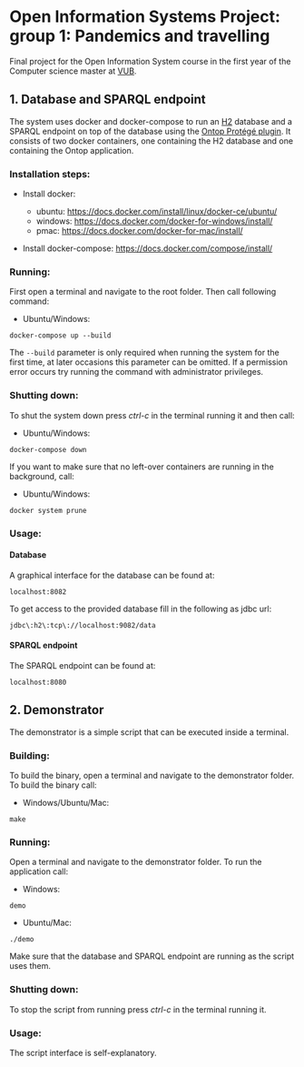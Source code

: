 # Open Information Systems Project: group 1: Pandemics and travelling
Final project for the Open Information System course in the first year of the Computer science master at [VUB](https://www.vub.be/).


## 1. Database and SPARQL endpoint

The system uses docker and docker-compose to run an [H2](https://www.h2database.com/html/main.html) database and a SPARQL endpoint on top of the database using the [Ontop Protégé plugin](https://ontop-vkg.org/).
It consists of two docker containers, one containing the H2 database and one containing the Ontop application.

### Installation steps:

- Install docker:

  - ubuntu: https://docs.docker.com/install/linux/docker-ce/ubuntu/
  - windows: https://docs.docker.com/docker-for-windows/install/
  - pmac: https://docs.docker.com/docker-for-mac/install/

- Install docker-compose: https://docs.docker.com/compose/install/

### Running:

First open a terminal and navigate to the root folder.
Then call following command:

* Ubuntu/Windows:
```
docker-compose up --build
```
        
The ```
    --build
      ``` parameter is only required when running the system for the first time, at later occasions this parameter can be omitted.
If a permission error occurs try running the command with administrator privileges.

### Shutting down:

To shut the system down press *ctrl-c* in the terminal running it and then call:

* Ubuntu/Windows:
```
docker-compose down
```

If you want to make sure that no left-over containers are running in the background, call:

* Ubuntu/Windows:
```
docker system prune
```

### Usage:

#### Database
A graphical interface for the database can be found at:
```
localhost:8082
```
To get access to the provided database fill in the following as jdbc url: 
```
jdbc\:h2\:tcp\://localhost:9082/data
```

#### SPARQL endpoint
The SPARQL endpoint can be found at:
```
localhost:8080
```

## 2. Demonstrator

The demonstrator is a simple script that can be executed inside a terminal. 

### Building:

To build the binary, open a terminal and navigate to the demonstrator folder.
To build the binary call:

* Windows/Ubuntu/Mac:
```
make
```

### Running:

Open a terminal and navigate to the demonstrator folder.
To run the application call:

* Windows: 
```
demo
```
* Ubuntu/Mac: 
```
./demo
```

Make sure that the database and SPARQL endpoint are running as the script uses them.

### Shutting down:

To stop the script from running press *ctrl-c* in the terminal running it.


### Usage:

The script interface is self-explanatory.
